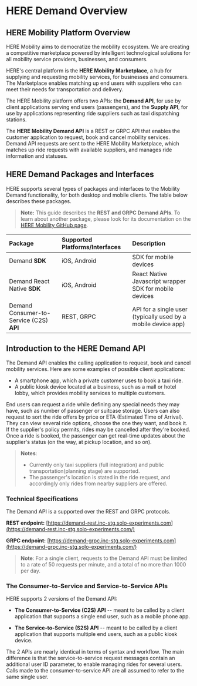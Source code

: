 # HERE Demand Overview #

## HERE Mobility Platform Overview ##

HERE Mobility aims to democratize the mobility ecosystem. We are creating a competitive marketplace powered by intelligent technological solutions for all mobility service providers, businesses, and consumers.

HERE's central platform is the **HERE Mobility Marketplace**, a hub for supplying and requesting mobility services, for businesses and consumers. The Marketplace enables matching up end users with suppliers who can meet their needs for transportation and delivery.

The HERE Mobility platform offers two APIs: the **Demand API**, for use by client applications serving end users (passengers), and the **Supply API**, for use by applications representing ride suppliers such as taxi dispatching stations.

The **HERE Mobility Demand API** is a REST or GRPC API that enables the customer application to request, book and cancel mobility services. Demand API requests are sent to the HERE Mobility Marketplace, which
matches up ride requests with available suppliers, and manages ride information and statuses.

## HERE Demand Packages and Interfaces ##

HERE supports several types of packages and interfaces to the Mobility Demand functionality, for both desktop and mobile clients. The table below describes these packages.

>**Note:** This guide describes the **REST and GRPC Demand APIs**. To learn about another package, please look for its documentation on the [HERE Mobility GitHub page](https://github.com/Developers-Here-Mobility).

Package | Supported Platforms/Interfaces | Description
:--------|:----------------------------|:------------
Demand **SDK** | iOS, Android | SDK for mobile devices
Demand React Native **SDK** | iOS, Android | React Native Javascript wrapper SDK for mobile devices
Demand Consumer-to-Service (C2S) **API** | REST, GRPC | API for a single user (typically used by a mobile device app)

## Introduction to the HERE Demand API ## 

The Demand API enables the calling application to request, book and cancel mobility services. Here are some examples of possible client applications:

-   A smartphone app, which a private customer uses to book a taxi ride.
-   A public kiosk device located at a business, such as a mall or hotel lobby, which provides mobility services to multiple customers.

End users can request a ride while defining any special needs they may have, such as number of passenger or suitcase storage. Users can also request to sort the ride offers by price or ETA (Estimated Time of
Arrival). They can view several ride options, choose the one they want, and book it. If the supplier's policy permits, rides may be cancelled after they're booked. Once a ride is booked, the passenger can get real-time updates about the supplier's status (on the way, at pickup location, and so on).

>**Notes**:
>-   Currently only taxi suppliers (full integration) and public transportation(planning stage) are supported.
>-   The passenger's location is stated in the ride request, and accordingly only rides from nearby suppliers are offered.

### Technical Specifications ###

The Demand API is a supported over the REST and GRPC protocols.

**REST endpoint:** [https://demand-rest.inc-stg.solo-experiments.com](https://demand-rest.inc-stg.solo-experiments.com/)

**GRPC endpoint:** [https://demand-grpc.inc-stg.solo-experiments.com](https://demand-grpc.inc-stg.solo-experiments.com/)

>**Note**: For a single client, requests to the Demand API must be limited to a rate of 50 requests per minute, and a total of no more than 1000 per day.

### The Consumer-to-Service and Service-to-Service APIs ###

HERE supports 2 versions of the Demand API:

-   **The Consumer-to-Service (C2S) API** -- meant to be called by a client application that supports a single end user, such as a mobile phone app.

-   **The Service-to-Service (S2S) API** -- meant to be called by a client application that supports multiple end users, such as a public kiosk device.

The 2 APIs are nearly identical in terms of syntax and workflow. The main difference is that the service-to-service request messages contain an additional user ID parameter, to enable managing rides for several users. Calls made to the consumer-to-service API are all assumed to refer to the same single user.
